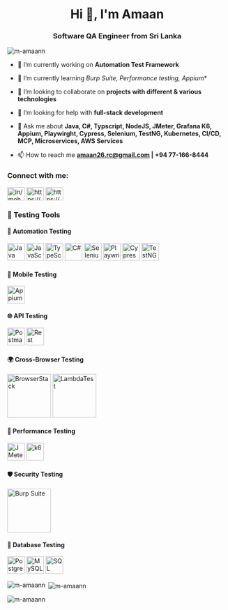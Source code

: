 <h1 align="center">Hi 👋, I'm Amaan</h1>
<h3 align="center">Software QA Engineer from Sri Lanka</h3>

<p align="left"> <img src="https://komarev.com/ghpvc/?username=m-amaann&label=Profile%20views&color=0e75b6&style=flat" alt="m-amaann" /> </p>

- 🔭 I’m currently working on **Automation Test Framework**

- 🌱 I’m currently learning *Burp Suite, Performance testing, Appium**

- 👯 I’m looking to collaborate on **projects with different & various technologies**

- 🤝 I’m looking for help with **full-stack development**

- 💬 Ask me about **Java, C#, Typscript, NodeJS, JMeter, Grafana K6, Appium, Playwirght, Cypress, Selenium, TestNG, Kubernetes, CI/CD, MCP, Microservices, AWS Services**

- 📫 How to reach me **amaan26.rc@gmail.com | +94 77-166-8444**


<h3 align="left">Connect with me:</h3>
<p align="left">
<a href="https://linkedin.com/in/in/mohamed-amaan" target="blank"><img align="center" src="https://raw.githubusercontent.com/rahuldkjain/github-profile-readme-generator/master/src/images/icons/Social/linked-in-alt.svg" alt="in/mohamed-amaan" height="30" width="40" /></a>
<a href="https://fb.com/https://www.facebook.com/amaanrr" target="blank"><img align="center" src="https://raw.githubusercontent.com/rahuldkjain/github-profile-readme-generator/master/src/images/icons/Social/facebook.svg" alt="https://www.facebook.com/amaanrr" height="30" width="40" /></a>
<a href="https://instagram.com/https://www.instagram.com/_.amaann_/" target="blank"><img align="center" src="https://raw.githubusercontent.com/rahuldkjain/github-profile-readme-generator/master/src/images/icons/Social/instagram.svg" alt="https://www.instagram.com/_.amaann_/" height="30" width="40" /></a>
</p>

### 🧰 Testing Tools

#### 🧪 Automation Testing
<p>
  <img src="https://cdn.jsdelivr.net/gh/devicons/devicon/icons/java/java-original.svg" width="40" alt="Java"/>
  <img src="https://cdn.jsdelivr.net/gh/devicons/devicon/icons/javascript/javascript-original.svg" width="40" alt="JavaScript"/>
  <img src="https://cdn.jsdelivr.net/gh/devicons/devicon/icons/typescript/typescript-original.svg" width="40" alt="TypeScript"/>
  <img src="https://cdn.jsdelivr.net/gh/devicons/devicon/icons/csharp/csharp-original.svg" width="40" alt="C#"/>
  <img src="https://raw.githubusercontent.com/SeleniumHQ/selenium/main/common/src/web/images/logos/selenium-logo.svg" width="40" alt="Selenium"/>
  <img src="https://playwright.dev/img/playwright-logo.svg" width="40" alt="Playwright"/>
  <img src="https://raw.githubusercontent.com/cypress-io/cypress/develop/assets/cypress-logo.png" width="40" alt="Cypress"/>
  <img src="https://images.app.goo.gl/s2675faKmRsxqsR17" width="40" alt="TestNG"/>
</p>

#### 📱 Mobile Testing
<p>
  <img src="https://appium.io/img/appium-logo.svg" width="40" alt="Appium"/>
</p>

#### 🌐 API Testing
<p>
  <img src="https://www.vectorlogo.zone/logos/getpostman/getpostman-icon.svg" width="40" alt="Postman"/>
  <img src="https://avatars.githubusercontent.com/u/1011757?s=200&v=4" width="40" alt="Rest Assured"/>
</p>

#### 🌍 Cross-Browser Testing
<p>
  <img src="https://www.browserstack.com/images/mail/browserstack-logo-footer.svg" width="100" alt="BrowserStack"/>
  <img src="https://www.lambdatest.com/resources/images/logos/logo.svg" width="100" alt="LambdaTest"/>
</p>

#### 🚀 Performance Testing
<p>
  <img src="https://jmeter.apache.org/images/jmeter.svg" width="40" alt="JMeter"/>
  <img src="https://raw.githubusercontent.com/grafana/k6/main/docs/static/img/k6-logo.svg" width="40" alt="k6"/>
</p>

#### 🛡️ Security Testing
<p>
  <img src="https://portswigger.net/cms/images/01/6d/f6e3-article-burp-suite-logo-1.webp" width="100" alt="Burp Suite"/>
</p>

#### 🧮 Database Testing
<p>
  <img src="https://cdn.jsdelivr.net/gh/devicons/devicon/icons/postgresql/postgresql-original.svg" width="40" alt="PostgreSQL"/>
  <img src="https://cdn.jsdelivr.net/gh/devicons/devicon/icons/mysql/mysql-original.svg" width="40" alt="MySQL"/>
  <img src="https://www.svgrepo.com/show/303229/microsoft-sql-server-logo.svg" width="40" alt="SQL Server"/>
</p>



<p><img align="left" src="https://github-readme-stats.vercel.app/api/top-langs?username=m-amaann&show_icons=true&locale=en&layout=compact" alt="m-amaann" /></p>

<p>&nbsp;<img align="center" src="https://github-readme-stats.vercel.app/api?username=m-amaann&show_icons=true&locale=en" alt="m-amaann" /></p>

<p><img align="center" src="https://github-readme-streak-stats.herokuapp.com/?user=m-amaann&" alt="m-amaann" /></p>
